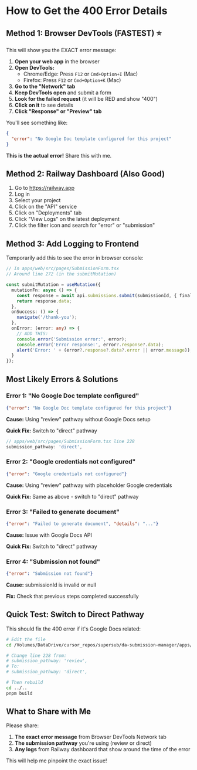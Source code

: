 # How to Get the 400 Error Details

## Method 1: Browser DevTools (FASTEST) ⭐

This will show you the EXACT error message:

1. **Open your web app** in the browser
2. **Open DevTools:**
   - Chrome/Edge: Press `F12` or `Cmd+Option+I` (Mac)
   - Firefox: Press `F12` or `Cmd+Option+K` (Mac)
3. **Go to the "Network" tab**
4. **Keep DevTools open** and submit a form
5. **Look for the failed request** (it will be RED and show "400")
6. **Click on it** to see details
7. **Click "Response" or "Preview" tab**

You'll see something like:
```json
{
  "error": "No Google Doc template configured for this project"
}
```

**This is the actual error!** Share this with me.

## Method 2: Railway Dashboard (Also Good)

1. Go to https://railway.app
2. Log in
3. Select your project
4. Click on the "API" service
5. Click on "Deployments" tab
6. Click "View Logs" on the latest deployment
7. Click the filter icon and search for "error" or "submission"

## Method 3: Add Logging to Frontend

Temporarily add this to see the error in browser console:

```typescript
// In apps/web/src/pages/SubmissionForm.tsx
// Around line 272 (in the submitMutation)

const submitMutation = useMutation({
  mutationFn: async () => {
    const response = await api.submissions.submit(submissionId, { finalText: generatedText });
    return response.data;
  },
  onSuccess: () => {
    navigate('/thank-you');
  },
  onError: (error: any) => {
    // ADD THIS:
    console.error('Submission error:', error);
    console.error('Error response:', error?.response?.data);
    alert('Error: ' + (error?.response?.data?.error || error.message));
  }
});
```

## Most Likely Errors & Solutions

### Error 1: "No Google Doc template configured"
```json
{"error": "No Google Doc template configured for this project"}
```

**Cause:** Using "review" pathway without Google Docs setup

**Quick Fix:** Switch to "direct" pathway
```typescript
// apps/web/src/pages/SubmissionForm.tsx line 228
submission_pathway: 'direct',
```

### Error 2: "Google credentials not configured"
```json
{"error": "Google credentials not configured"}
```

**Cause:** Using "review" pathway with placeholder Google credentials

**Quick Fix:** Same as above - switch to "direct" pathway

### Error 3: "Failed to generate document"
```json
{"error": "Failed to generate document", "details": "..."}
```

**Cause:** Issue with Google Docs API

**Quick Fix:** Switch to "direct" pathway

### Error 4: "Submission not found"
```json
{"error": "Submission not found"}
```

**Cause:** submissionId is invalid or null

**Fix:** Check that previous steps completed successfully

## Quick Test: Switch to Direct Pathway

This should fix the 400 error if it's Google Docs related:

```bash
# Edit the file
cd /Volumes/DataDrive/cursor_repos/supersub/da-submission-manager/apps/web/src/pages

# Change line 228 from:
# submission_pathway: 'review',
# To:
# submission_pathway: 'direct',

# Then rebuild
cd ../..
pnpm build
```

## What to Share with Me

Please share:
1. **The exact error message** from Browser DevTools Network tab
2. **The submission pathway** you're using (review or direct)
3. **Any logs** from Railway dashboard that show around the time of the error

This will help me pinpoint the exact issue!

